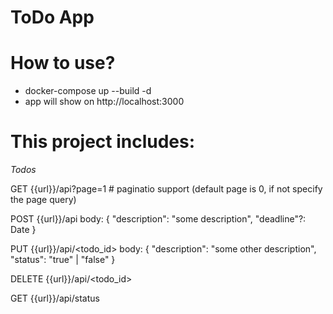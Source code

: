 # ToDo App
# How to use?
* docker-compose up --build -d
* app will show on http://localhost:3000


# This project includes:

*Todos*

GET {{url}}/api?page=1 # paginatio support (default page is 0, if not specify the page query)

POST {{url}}/api
body: {
    "description": "some description",
    "deadline"?: Date
}

PUT {{url}}/api/<todo_id>
body: {
    "description": "some other description",
    "status": "true" | "false"
}

DELETE {{url}}/api/<todo_id>

GET {{url}}/api/status
